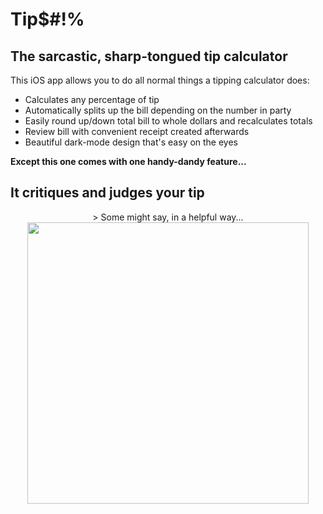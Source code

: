 # Tip$#!%

## The sarcastic, sharp-tongued tip calculator

This iOS app allows you to do all normal things a tipping calculator does:

* Calculates any percentage of tip
* Automatically splits up the bill depending on the number in party
* Easily round up/down total bill to whole dollars and recalculates totals
* Review bill with convenient receipt created afterwards
* Beautiful dark-mode design that's easy on the eyes

**Except this one comes with one handy-dandy feature...**

## It critiques and judges your tip


<p align="center">
> Some might say, in a helpful way...
<img src="https://github.com/matt-martindale/TipsAndGiggles/blob/master/Images/Tip%24%23!%25.png" width="450" />
</p>

